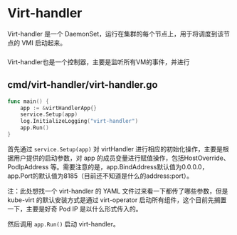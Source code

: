 # Virt-handler

Virt-handler 是一个 DaemonSet，运行在集群的每个节点上，用于将调度到该节点的 VMI 启动起来。



### 
Virt-handler也是一个控制器，主要是监听所有VM的事件，并进行



## cmd/virt-handler/virt-handler.go
```go
func main() {
	app := &virtHandlerApp{}
	service.Setup(app)
	log.InitializeLogging("virt-handler")
	app.Run()
}
```

首先通过 `service.Setup(app)` 对 virtHandler 进行相应的初始化操作，主要是根据用户提供的启动参数，对 app 的成员变量进行赋值操作，包括HostOverride、PodIpAddress 等。需要注意的是，app.BindAddress默认值为0.0.0.0，app.Port的默认值为8185（目前还不知道是什么的address:port）。

注：此处想找一个 virt-handler 的 YAML 文件过来看一下都传了哪些参数，但是 kube-virt 的默认安装方式是通过 virt-operator 启动所有组件，这个目前先搁置一下，主要是好奇 Pod IP 是以什么形式传入的。


然后调用 `app.Run()` 启动 virt-handler。
